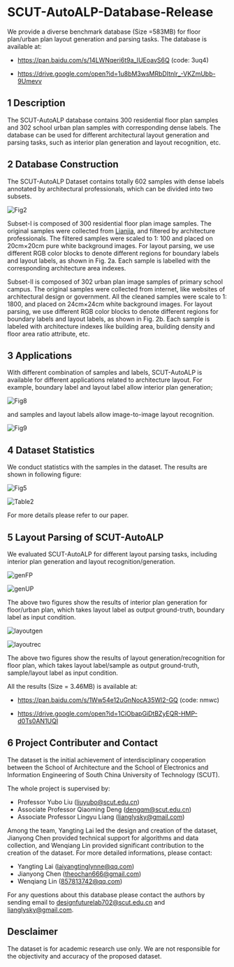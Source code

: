 SCUT-AutoALP-Database-Release
===
We provide a diverse benchmark database (Size =583MB) for floor plan/urban plan layout generation and parsing tasks. The database is available at: 

* https://pan.baidu.com/s/14LWNqeri6t9a_IUEoavS6Q (code: 3uq4)

* https://drive.google.com/open?id=1u8bM3wsMRbDItnlr_-VKZmUbb-9Umevv

1 Description
---
The SCUT-AutoALP database contains 300 residential floor plan samples and 302 school urban plan samples with corresponding dense labels. The database can be used for different architectural layout generation and parsing tasks, such as interior plan generation and layout recognition, etc.

2 Database Construction
--
The SCUT-AutoALP Dataset contains totally 602 samples with dense labels annotated by architectural professionals, which can be divided into two subsets.

![Fig2](./figure/Fig2.jpg)

Subset-I is composed of 300 residential floor plan image samples. The original samples were collected from [Lianjia](https://www.lianjia.com), and filtered by architecture professionals. The filtered samples were scaled to 1: 100 and placed on 20cm×20cm pure white background images. For layout parsing, we use different RGB color blocks to denote different regions for boundary labels and layout labels, as shown in Fig. 2a. Each sample is labelled with the corresponding architecture area indexes.

Subset-II is composed of 302 urban plan image samples of primary school campus. The original samples were collected from internet, like websites of architectural design or government. All the cleaned samples were scale to 1: 1800, and placed on 24cm×24cm white background images. For layout parsing, we use different RGB color blocks to denote different regions for boundary labels and layout labels, as shown in Fig. 2b.  Each sample is labeled with architecture indexes like building area, building density and floor area ratio attribute, etc.

3 Applications
--
With different combination of samples and labels, SCUT-AutoALP is available for different applications related to  architecture layout. For example, boundary label and layout label allow interior plan generation; 

![Fig8](./figure/Fig8.png)

and samples and layout labels allow image-to-image layout recognition.

![Fig9](./figure/Fig9.png)

4 Dataset Statistics
--

We conduct statistics with the samples in the dataset. The results are shown in following figure: 

![Fig5](./figure/Fig5.png)

![Table2](figure\Table2.png)

For more details please refer to our paper.

5 Layout Parsing of SCUT-AutoALP
--
We evaluated SCUT-AutoALP for different layout parsing tasks, including interior plan generation and layout recognition/generation. 

![genFP](./figure/genFP.jpg)

![genUP](./figure/genUP.jpg)

The above two figures show the results of interior plan generation for floor/urban plan, which takes layout label as output ground-truth, boundary label as input condition.

![layoutgen](./figure/layoutgen.jpg)

![layoutrec](./figure/layoutrec.jpg)

The above two figures show the results of layout generation/recognition for floor plan, which takes layout label/sample as output ground-truth, sample/layout label as input condition.

All the results (Size = 3.46MB) is available at: 

* https://pan.baidu.com/s/1Ww54e12uGnNocA35Wl2-GQ (code: nmwc)

* https://drive.google.com/open?id=1CiObapGiDtBZyEQR-HMP-d0Ts0AN1UQI

6 Project Contributer and Contact
--
The dataset is the initial achievement of interdisciplinary cooperation between the School of Architecture and the School of Electronics and Information Engineering of South China University of Technology (SCUT). 

The whole project is supervised by:
* Professor Yubo Liu (liuyubo@scut.edu.cn)
* Associate Professor Qiaoming Deng (dengqm@scut.edu.cn)
* Associate Professor Lingyu Liang (lianglysky@gmail.com)

Among the team, Yangting Lai led the design and creation of the dataset, Jianyong Chen provided technical support for algorithms and data collection, and Wenqiang Lin provided significant contribution to the creation of the dataset.
For more detailed informations, please contact:

* Yangting Lai (laiyangtinglynne@qq.com)
* Jianyong Chen (theochan666@gmail.com)
* Wenqiang Lin (857813742@qq.com)

For any questions about this database please contact the authors by sending email to designfuturelab702@scut.edu.cn and lianglysky@gmail.com.

Desclaimer
--

The dataset is for academic research use only. We are not responsible for the objectivity and accuracy of the proposed dataset.
